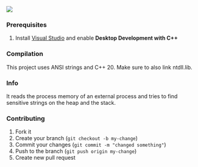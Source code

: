 ![](https://user-images.githubusercontent.com/86915746/217377037-18e6be1a-6f1c-4713-ad73-6af56037fbb3.gif)

### Prerequisites
1. Install [Visual Studio](https://visualstudio.microsoft.com/downloads) and enable **Desktop Development with C++**

### Compilation
This project uses ANSI strings and C++ 20. Make sure to also link ntdll.lib.

### Info
It reads the process memory of an external process and tries to find sensitive strings on the heap and the stack.

### Contributing
1. Fork it
2. Create your branch (`git checkout -b my-change`)
3. Commit your changes (`git commit -m "changed something"`)
4. Push to the branch (`git push origin my-change`)
5. Create new pull request
